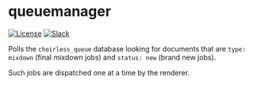 # queuemanager

[![License](https://img.shields.io/badge/License-MIT-blue.svg)](https://opensource.org/licenses/MIT) [![Slack](https://img.shields.io/badge/Join-Slack-blue)](https://callforcode.org/slack)

Polls the `choirless_queue` database looking for documents that are `type: mixdown` (final mixdown jobs) and `status: new` (brand new jobs).

Such jobs are dispatched one at a time by the renderer.
